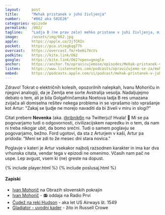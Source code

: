 ```yaml
---
layout: 	post
title:  	"Mehak pristanek v juho življenja"
number: 	"#062 aka S02E26"
categories:	epizode
permalink:	/062/
tagline: 	"Ladja B (ne prav zelo) mehko pristane v juhi življenja, mi pa se sprašujemo zakaj ne moremo živeti v miru in slogi. Citat prebere Nevenka aka @ribnik6n."
image:		/assets/img/062.jpg
apple:		https://apple.co/3jfCRIn
pocket:		https://pca.st/egkqg77h
overcast:	https://overcast.fm/+beHi7UcVs
podkite:	https://kite.link/O62
google:		https://kite.link/O62?open=google
anchor:		https://anchor.fm/opravicujemose/episodes/Mehak-pristanek-v-juho-ivljenja-e15au9u
listen:		https://www.listennotes.com/podcasts/opravičujemo-se-za/mehak-pristanek-v-juho-DZlft2FhOmQ/embed/
embed:		https://podcasts.apple.com/si/podcast/mehak-pristanek-v-juho-%C5%BEivljenja/id1514750013?i=1000530708993
---
```


Zdravo! Tokrat o električnih kolesih, opozorilnih nalepkah, Ivanu Mohoriču in njegovi analogiji, da je Zemlja ene sorte Avstralija vesolja. Nadaljujejmo debato o tem, ali je bila Golgafrinčamska Noetova ladja B res umazana zvijača ali domiselna rešitev nekega problema in se vprašamo isto vprašanje kot Artur: "Zakaj se ljudje ne morejo navaditi da bi živeli v miru in slogi?"

Citat prebere **Nevenka** (aka. [@ribnik6n](https://twitter.com/ribnik6n) na Twitterju)! Hvala! 🙏 Mi se pa pogovarjamo tudi o odgovornosti, civilizacijskem napredku in o tem, da nam ni treba nikogar ubit, da bomo srečni. Tudi o samem poglavju se pogovarjamo, bežno. Ford ugotovi, da sta z Arturjem v kaši, Artur pa pridoda: "Meni se zdi to že mesec dni stara novica."

Poglavje v kateri je Artur vsekakor najbolj razsodnen karakter in ima kar dva vrhunska citata, vendar tega v epizodi ne omenimo. Včasih nam pač ne uspe. Lep avgust, vsem ki (ne) greste na dopust. 


{% include player.html %}
{% include poslusaj.html %}

<!--break-->

#### Zapiski

- [Ivan Mohorič](https://www.obrazislovenskihpokrajin.si/oseba/mohoric-ivan-john/) na Obrazih slovenskih pokrajin
- [Ivan Mohorič](https://radioprvi.rtvslo.si/2015/10/ivan-mohoric/) - 📻 oddaja na Radio Prvi 
- [Čudež na reki Hudson](https://en.wikipedia.org/wiki/US_Airways_Flight_1549) - aka let US Airways št. 1549
- [Gladiator - uvodni kader](https://www.thatmomentin.com/opening-shot-gladiator-2000/) - žito in Russell Crowe